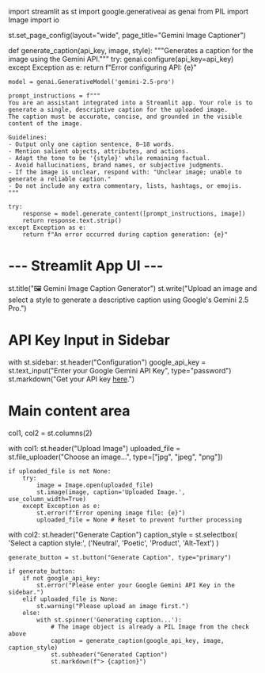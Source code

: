 import streamlit as st
import google.generativeai as genai
from PIL import Image
import io

st.set_page_config(layout="wide", page_title="Gemini Image Captioner")

def generate_caption(api_key, image, style):
    """Generates a caption for the image using the Gemini API."""
    try:
        genai.configure(api_key=api_key)
    except Exception as e:
        return f"Error configuring API: {e}"

    model = genai.GenerativeModel('gemini-2.5-pro')

    prompt_instructions = f"""
    You are an assistant integrated into a Streamlit app. Your role is to generate a single, descriptive caption for the uploaded image.
    The caption must be accurate, concise, and grounded in the visible content of the image.

    Guidelines:
    - Output only one caption sentence, 8–18 words.
    - Mention salient objects, attributes, and actions.
    - Adapt the tone to be '{style}' while remaining factual.
    - Avoid hallucinations, brand names, or subjective judgments.
    - If the image is unclear, respond with: "Unclear image; unable to generate a reliable caption."
    - Do not include any extra commentary, lists, hashtags, or emojis.
    """

    try:
        response = model.generate_content([prompt_instructions, image])
        return response.text.strip()
    except Exception as e:
        return f"An error occurred during caption generation: {e}"

# --- Streamlit App UI ---
st.title("🖼️ Gemini Image Caption Generator")
st.write("Upload an image and select a style to generate a descriptive caption using Google's Gemini 2.5 Pro.")

# API Key Input in Sidebar
with st.sidebar:
    st.header("Configuration")
    google_api_key = st.text_input("Enter your Google Gemini API Key", type="password")
    st.markdown("Get your API key [here](https://aistudio.google.com/app/apikey).")

# Main content area
col1, col2 = st.columns(2)

with col1:
    st.header("Upload Image")
    uploaded_file = st.file_uploader("Choose an image...", type=["jpg", "jpeg", "png"])

    if uploaded_file is not None:
        try:
            image = Image.open(uploaded_file)
            st.image(image, caption='Uploaded Image.', use_column_width=True)
        except Exception as e:
            st.error(f"Error opening image file: {e}")
            uploaded_file = None # Reset to prevent further processing

with col2:
    st.header("Generate Caption")
    caption_style = st.selectbox(
        'Select a caption style:',
        ('Neutral', 'Poetic', 'Product', 'Alt-Text')
    )

    generate_button = st.button("Generate Caption", type="primary")

    if generate_button:
        if not google_api_key:
            st.error("Please enter your Google Gemini API Key in the sidebar.")
        elif uploaded_file is None:
            st.warning("Please upload an image first.")
        else:
            with st.spinner('Generating caption...'):
                # The image object is already a PIL Image from the check above
                caption = generate_caption(google_api_key, image, caption_style)
                st.subheader("Generated Caption")
                st.markdown(f"> {caption}")
